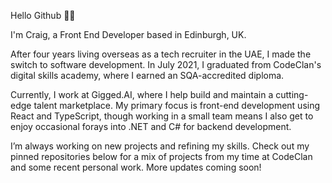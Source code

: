 Hello Github 🤚🏼

I'm Craig, a Front End Developer based in Edinburgh, UK.

After four years living overseas as a tech recruiter in the UAE, I made the switch to software development. In July 2021, I graduated from CodeClan's digital skills academy, where I earned an SQA-accredited diploma.

Currently, I work at Gigged.AI, where I help build and maintain a cutting-edge talent marketplace. My primary focus is front-end development using React and TypeScript, though working in a small team means I also get to enjoy occasional forays into .NET and C# for backend development.

I’m always working on new projects and refining my skills. Check out my pinned repositories below for a mix of projects from my time at CodeClan and some recent personal work. More updates coming soon!

<!--
**crwils/crwils** is a ✨ _special_ ✨ repository because its `README.md` (this file) appears on your GitHub profile.

Here are some ideas to get you started:

- 🔭 I’m currently working on ...
- 🌱 I’m currently learning ...
- 👯 I’m looking to collaborate on ...
- 🤔 I’m looking for help with ...
- 💬 Ask me about ...
- 📫 How to reach me: ...
- 😄 Pronouns: ...
- ⚡ Fun fact: ...
-->
